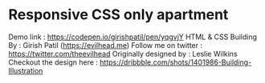 # Responsive CSS only apartment

Demo link : https://codepen.io/girishpatil/pen/yqgvjY
HTML & CSS Building
By : Girish Patil (https://evilhead.me)
Follow me on twitter : https://twitter.com/theevilhead
Originally designed by : Leslie Wilkins
Checkout the design here : https://dribbble.com/shots/1401986-Building-Illustration

